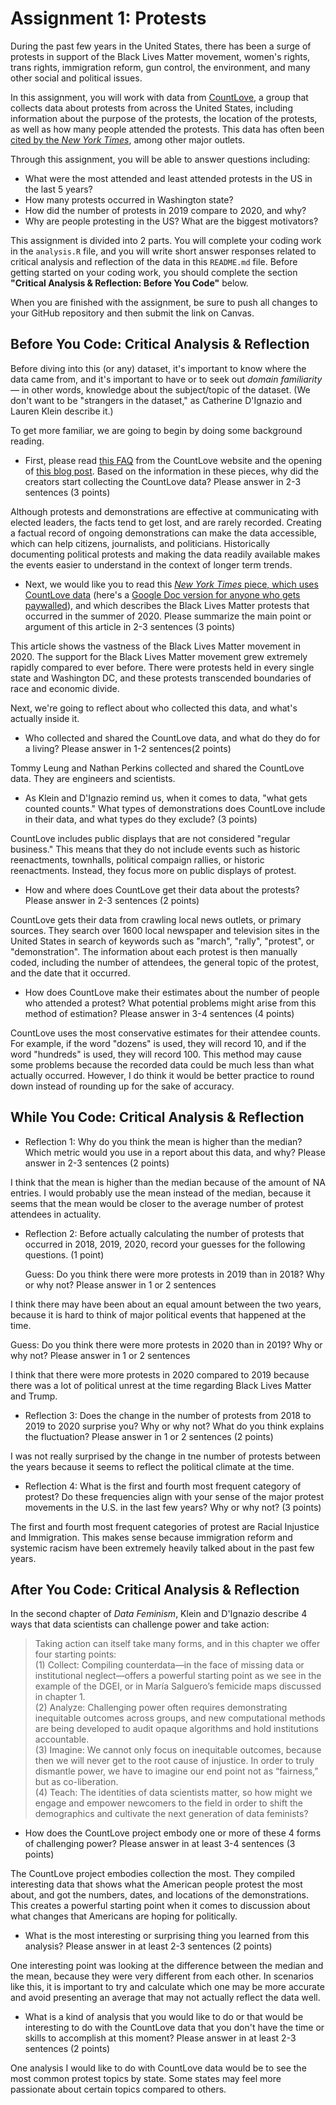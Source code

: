 # Assignment 1: Protests

During the past few years in the United States, there has been a surge of protests in support of the Black Lives Matter movement, women's rights, trans rights, immigration reform, gun control, the environment, and many other social and political issues.

In this assignment, you will work with data from [CountLove](https://countlove.org/), a group that collects data about protests from across the United States, including information about the purpose of the protests, the location of the protests, as well as how many people attended the protests. This data has often been [cited by the *New York Times*](https://www.nytimes.com/2020/08/28/us/black-lives-matter-protest.html), among other major outlets.

Through this assignment, you will be able to answer questions including:
- What were the most attended and least attended protests in the US in the last 5 years?
- How many protests occurred in Washington state?
- How did the number of protests in 2019 compare to 2020, and why?
- Why are people protesting in the US? What are the biggest motivators?


This assignment is divided into 2 parts. You will complete your coding work in the `analysis.R` file, and you will write short answer responses related to critical analysis and reflection of the data in this `README.md` file. Before getting started on your coding work, you should complete the section **"Critical Analysis & Reflection: Before You Code"** below.

When you are finished with the assignment, be sure to push all changes to your GitHub repository and then submit the link on Canvas.

## Before You Code: Critical Analysis & Reflection

Before diving into this (or any) dataset, it's important to know where the data came from, and it's important to have or to seek out _domain familiarity_ — in other words, knowledge about the subject/topic of the dataset. (We don't want to be "strangers in the dataset," as Catherine D'Ignazio and Lauren Klein describe it.)

To get more familiar, we are going to begin by doing some background reading.

- First, please read [this FAQ](https://countlove.org/faq.html) from the CountLove website and the opening of [this blog post](https://www.tommyleung.com/countLove/index.htm). Based on the information in these pieces, why did the creators start collecting the CountLove data? Please answer in 2-3 sentences (3 points)

Although protests and demonstrations are effective at communicating with elected leaders, the facts tend to get lost, and are rarely recorded. Creating a factual record of ongoing demonstrations can make the data accessible, which can help citizens, journalists, and politicians. Historically documenting political protests and making the data readily available makes the events easier to understand in the context of longer term trends.

- Next, we would like you to read this [*New York Times* piece, which uses CountLove data](https://www.nytimes.com/interactive/2020/06/13/us/george-floyd-protests-cities-photos.html) (here's a [Google Doc version for anyone who gets paywalled](https://docs.google.com/document/d/1sdjFsA5csYuH4plNEEk7WXT77K5h5ZuyW05CBwYdk6A/edit?usp=sharing)), and which describes the Black Lives Matter protests that occurred in the summer of 2020. Please summarize the main point or argument of this article in 2-3 sentences (3 points)

This article shows the vastness of the Black Lives Matter movement in 2020. The support for the Black Lives Matter movement grew extremely rapidly compared to ever before. There were protests held in every single state and Washington DC, and these protests transcended boundaries of race and economic divide. 

Next, we're going to reflect about who collected this data, and what's actually inside it.

- Who collected and shared the CountLove data, and what do they do for a living? Please answer in 1-2 sentences(2 points)

Tommy Leung and Nathan Perkins collected and shared the CountLove data. They are engineers and scientists.

- As Klein and D'Ignazio remind us, when it comes to data, "what gets counted counts." What types of demonstrations does CountLove include in their data, and what types do they exclude? (3 points)

CountLove includes public displays that are not considered "regular business." This means that they do not include events such as historic reenactments, townhalls, political compaign rallies, or historic reenactments. Instead, they focus more on public displays of protest.

- How and where does CountLove get their data about the protests? Please answer in 2-3 sentences (2 points)

CountLove gets their data from crawling local news outlets, or primary sources. They search over 1600 local newspaper and television sites in the United States in search of keywords such as "march", "rally", "protest", or "demonstration". The information about each protest is then manually coded, including the number of attendees, the general topic of the protest, and the date that it occurred. 

- How does CountLove make their estimates about the number of people who attended a protest? What potential problems might arise from this method of estimation? Please answer in 3-4 sentences (4 points)

CountLove uses the most conservative estimates for their attendee counts. For example, if the word "dozens" is used, they will record 10, and if the word "hundreds" is used, they will record 100. This method may cause some problems because the recorded data could be much less than what actually occurred. However, I do think it would be better practice to round down instead of rounding up for the sake of accuracy. 

## While You Code: Critical Analysis & Reflection

- Reflection 1: Why do you think the mean is higher than the median? Which metric would you use in a report about this data, and why? Please answer in 2-3 sentences (2 points)

I think that the mean is higher than the median because of the amount of NA entries. I would probably use the mean instead of the median, because it seems that the mean would be closer to the average number of protest attendees in actuality.

- Reflection 2: Before actually calculating the number of protests that occurred in 2018, 2019, 2020, record your guesses for the following questions. (1 point)

  Guess: Do you think there were more protests in 2019 than in 2018? Why or why not? Please answer in 1 or 2 sentences

I think there may have been about an equal amount between the two years, because it is hard to think of major political events that happened at the time.

  Guess: Do you think there were more protests in 2020 than in 2019? Why or why not? Please answer in 1 or 2 sentences

I think that there were more protests in 2020 compared to 2019 because there was a lot of political unrest at the time regarding Black Lives Matter and Trump.

- Reflection 3: Does the change in the number of protests from 2018 to 2019 to 2020 surprise you? Why or why not? What do you think explains the fluctuation? Please answer in 1 or 2 sentences (2 points)

I was not really surprised by the change in tne number of protests between the years because it seems to reflect the political climate at the time.

- Reflection 4: What is the first and fourth most frequent category of protest? Do these frequencies align with your sense of the major protest movements in the U.S. in the last few years? Why or why not? (3 points)

The first and fourth most frequent categories of protest are Racial Injustice and Immigration. This makes sense because immigration reform and systemic racism have been extremely heavily talked about in the past few years.

## After You Code: Critical Analysis & Reflection

In the second chapter of *Data Feminism*, Klein and D'Ignazio describe 4 ways that data scientists can challenge power and take action:
> Taking action can itself take many forms, and in this chapter we offer four starting points:  
> (1) Collect: Compiling counterdata—in the face of missing data or institutional neglect—offers a powerful starting point as we see in the example of the DGEI, or in María Salguero’s femicide maps discussed in chapter 1.  
> (2) Analyze: Challenging power often requires demonstrating inequitable outcomes across groups, and new computational methods are being developed to audit opaque algorithms and hold institutions accountable.  
> (3) Imagine: We cannot only focus on inequitable outcomes, because then we will never get to the root cause of injustice. In order to truly dismantle power, we have to imagine our end point not as “fairness,” but as co-liberation.  
> (4) Teach: The identities of data scientists matter, so how might we engage and empower newcomers to the field in order to shift the demographics and cultivate the next generation of data feminists?  

- How does the CountLove project embody one or more of these 4 forms of challenging power? Please answer in at least 3-4 sentences (3 points)

The CountLove project embodies collection the most. They compiled interesting data that shows what the American people protest the most about, and got the numbers, dates, and locations of the demonstrations. This creates a powerful starting point when it comes to discussion about what changes that Americans are hoping for politically.

- What is the most interesting or surprising thing you learned from this analysis? Please answer in at least 2-3 sentences (2 points)

One interesting point was looking at the difference between the median and the mean, because they were very different from each other. In scenarios like this, it is important to try and calculate which one may be more accurate and avoid presenting an average that may not actually reflect the data well. 

- What is a kind of analysis that you would like to do or that would be interesting to do with the CountLove data that you don't have the time or skills to accomplish at this moment? Please answer in at least 2-3 sentences (2 points)

One analysis I would like to do with CountLove data would be to see the most common protest topics by state. Some states may feel more passionate about certain topics compared to others. 
